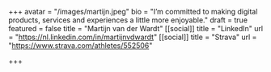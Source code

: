 +++
avatar = "/images/martijn.jpeg"
bio = "I’m committed to making digital products, services and experiences a little more enjoyable."
draft = true
featured = false
title = "Martijn van der Wardt"
[[social]]
title = "LinkedIn"
url = "https://nl.linkedin.com/in/martijnvdwardt"
[[social]]
title = "Strava"
url = "https://www.strava.com/athletes/552506"

+++

